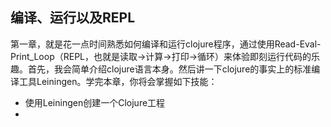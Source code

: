 ## 编译、运行以及REPL ##

第一章，就是花一点时间熟悉如何编译和运行clojure程序，通过使用Read-Eval-Print_Loop（REPL，也就是读取->计算->打印->循环）来体验即刻运行代码的乐趣。首先，我会简单介绍clojure语言本身。然后讲一下clojure的事实上的标准编译工具Leiningen。学完本章，你将会掌握如下技能：

* 使用Leiningen创建一个Clojure工程
* 
